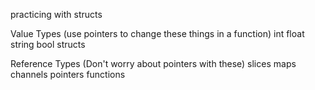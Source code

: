practicing with structs 

Value Types (use pointers to change these things in a function)
int
float
string
bool
structs

Reference Types (Don't worry about pointers with these)
slices
maps
channels
pointers
functions
